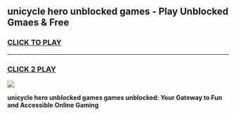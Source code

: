 
## unicycle hero unblocked games - Play Unblocked Gmaes & Free
<h3>
<a href="https://news.freeplayer.one?title=unicycle_hero_unblocked_games&ref=23F">CLICK TO PLAY</a></h3>
<hr>

<h3>
<a href="https://news.freeplayer.one?title=unicycle_hero_unblocked_games&ref=23F">CLICK 2 PLAY</a>
  
</h3>

<a href="https://news.freeplayer.one?title=unicycle_hero_unblocked_games&ref=23F/"><img src="https://clearcache.store/games.png"></a>


**unicycle hero unblocked games games unblocked: Your Gateway to Fun and Accessible Online Gaming**
